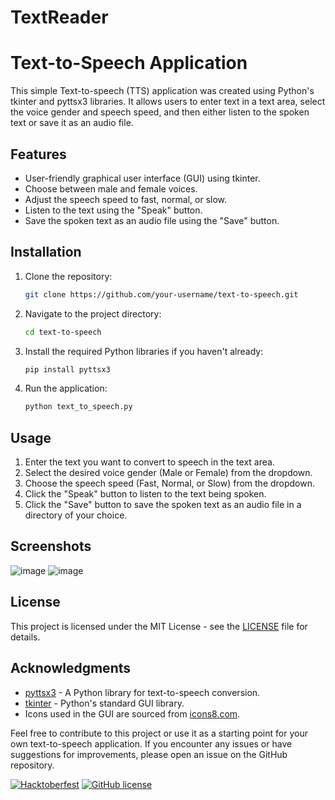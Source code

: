 # TextReader
# Text-to-Speech Application

This simple Text-to-speech (TTS) application was created using Python's tkinter and pyttsx3 libraries. It allows users to enter text in a text area, select the voice gender and speech speed, and then either listen to the spoken text or save it as an audio file.

## Features

- User-friendly graphical user interface (GUI) using tkinter.
- Choose between male and female voices.
- Adjust the speech speed to fast, normal, or slow.
- Listen to the text using the "Speak" button.
- Save the spoken text as an audio file using the "Save" button.

## Installation

1. Clone the repository:

   ```bash
   git clone https://github.com/your-username/text-to-speech.git
   ```

2. Navigate to the project directory:

   ```bash
   cd text-to-speech
   ```

3. Install the required Python libraries if you haven't already:

   ```bash
   pip install pyttsx3
   ```

4. Run the application:

   ```bash
   python text_to_speech.py
   ```

## Usage

1. Enter the text you want to convert to speech in the text area.
2. Select the desired voice gender (Male or Female) from the dropdown.
3. Choose the speech speed (Fast, Normal, or Slow) from the dropdown.
4. Click the "Speak" button to listen to the text being spoken.
5. Click the "Save" button to save the spoken text as an audio file in a directory of your choice.

## Screenshots

![image](https://github.com/CodeWithMohan01/TextReader/assets/72215741/93e84c55-1f5b-45bc-b210-1babfd25c68d)
![image](https://github.com/CodeWithMohan01/TextReader/assets/72215741/b50b3c08-3594-4590-b6c6-af815fbd81ad)



## License

This project is licensed under the MIT License - see the [LICENSE](LICENSE) file for details.

## Acknowledgments

- [pyttsx3](https://pypi.org/project/pyttsx3/) - A Python library for text-to-speech conversion.
- [tkinter](https://docs.python.org/3/library/tkinter.html) - Python's standard GUI library.
- Icons used in the GUI are sourced from [icons8.com](https://icons8.com).

Feel free to contribute to this project or use it as a starting point for your own text-to-speech application. If you encounter any issues or have suggestions for improvements, please open an issue on the GitHub repository.

[![Hacktoberfest](https://img.shields.io/badge/Hacktoberfest-friendly-blueviolet.svg)](https://hacktoberfest.digitalocean.com/)
[![GitHub license](https://img.shields.io/badge/License-MIT-blue.svg)](LICENSE)
